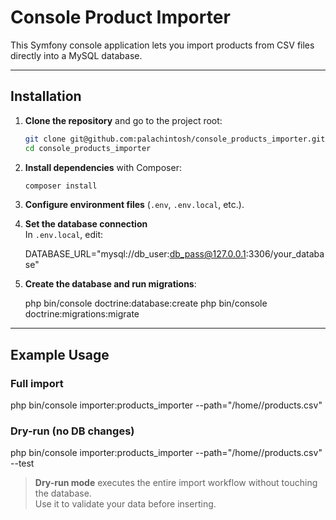 
# Console Product Importer

This Symfony console application lets you import products from CSV files directly into a MySQL database.

---

## Installation

1. **Clone the repository** and go to the project root:

   ```bash
   git clone git@github.com:palachintosh/console_products_importer.git
   cd console_products_importer
   ```

2. **Install dependencies** with Composer:

   ```bash
   composer install
   ```

3. **Configure environment files** (`.env`, `.env.local`, etc.).

4. **Set the database connection**  
   In `.env.local`, edit:
   
   DATABASE_URL="mysql://db_user:db_pass@127.0.0.1:3306/your_database"

6. **Create the database and run migrations**:

   php bin/console doctrine:database:create
   php bin/console doctrine:migrations:migrate

---

## Example Usage

### Full import

php bin/console importer:products_importer --path="/home/<user>/products.csv"

### Dry-run (no DB changes)

php bin/console importer:products_importer --path="/home/<user>/products.csv" --test

> **Dry-run mode** executes the entire import workflow without touching the database.  
> Use it to validate your data before inserting.
